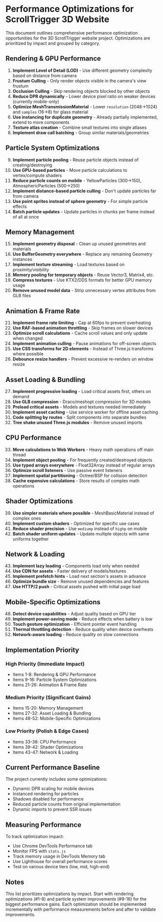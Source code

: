 # Performance Optimizations for ScrollTrigger 3D Website

This document outlines comprehensive performance optimization opportunities for the 3D ScrollTrigger website project. Optimizations are prioritized by impact and grouped by category.

## Rendering & GPU Performance

1. **Implement Level of Detail (LOD)** - Use different geometry complexity based on distance from camera
2. **Frustum Culling** - Only render objects visible in the camera's view frustum  
3. **Occlusion Culling** - Skip rendering objects blocked by other objects
4. **Reduce DPR dynamically** - Lower device pixel ratio on weaker devices (currently mobile-only)
5. **Optimize MeshTransmissionMaterial** - Lower `resolution` (2048→1024) and `samples` (16→8) for glass material
6. **Use instancing for duplicate geometry** - Already partially implemented, extend to more components
7. **Texture atlas creation** - Combine small textures into single atlases
8. **Implement draw call batching** - Group similar materials/geometries

## Particle System Optimizations

9. **Implement particle pooling** - Reuse particle objects instead of creating/destroying
10. **Use GPU-based particles** - Move particle calculations to vertex/compute shaders
11. **Reduce particle counts on mobile** - YellowParticles (300→150), AtmosphericParticles (500→250)
12. **Implement distance-based particle culling** - Don't update particles far from camera
13. **Use point sprites instead of sphere geometry** - For simple particle effects
14. **Batch particle updates** - Update particles in chunks per frame instead of all at once

## Memory Management

15. **Implement geometry disposal** - Clean up unused geometries and materials
16. **Use BufferGeometry everywhere** - Replace any remaining Geometry instances
17. **Implement texture streaming** - Load textures based on proximity/visibility
18. **Memory pooling for temporary objects** - Reuse Vector3, Matrix4, etc.
19. **Compress textures** - Use KTX2/DDS formats for better GPU memory usage
20. **Remove unused model data** - Strip unnecessary vertex attributes from GLB files

## Animation & Frame Rate

21. **Implement frame rate limiting** - Cap at 60fps to prevent overheating
22. **Use RAF-based animation throttling** - Skip frames on slower devices
23. **Optimize scroll calculations** - Cache scroll values and only update when changed
24. **Implement animation culling** - Pause animations for off-screen objects
25. **Use CSS transforms for 2D elements** - Instead of Three.js transforms where possible
26. **Debounce resize handlers** - Prevent excessive re-renders on window resize

## Asset Loading & Bundling

27. **Implement progressive loading** - Load critical assets first, others on demand
28. **Use GLB compression** - Draco/meshopt compression for 3D models
29. **Preload critical assets** - Models and textures needed immediately
30. **Implement asset caching** - Use service worker for offline asset caching
31. **Code splitting by routes** - Split components into separate bundles
32. **Tree shake unused Three.js modules** - Remove unused imports

## CPU Performance

33. **Move calculations to Web Workers** - Heavy math operations off main thread
34. **Implement object pooling** - For frequently created/destroyed objects
35. **Use typed arrays everywhere** - Float32Array instead of regular arrays
36. **Optimize scroll listeners** - Use passive event listeners
37. **Implement spatial partitioning** - Octree/BSP for collision detection
38. **Cache expensive calculations** - Store results of complex math operations

## Shader Optimizations

39. **Use simpler materials where possible** - MeshBasicMaterial instead of complex ones
40. **Implement custom shaders** - Optimized for specific use cases
41. **Reduce shader precision** - Use `mediump` instead of `highp` on mobile
42. **Batch shader uniform updates** - Update multiple objects with same uniforms together

## Network & Loading

43. **Implement lazy loading** - Components load only when needed
44. **Use CDN for assets** - Faster delivery of models/textures
45. **Implement prefetch hints** - Load next section's assets in advance
46. **Optimize bundle size** - Remove unused dependencies and features
47. **Use HTTP/2 push** - Critical assets pushed with initial page load

## Mobile-Specific Optimizations

48. **Detect device capabilities** - Adjust quality based on GPU tier
49. **Implement power-saving mode** - Reduce effects when battery is low
50. **Touch gesture optimization** - Efficient pointer event handling
51. **Thermal throttling detection** - Reduce quality when device overheats
52. **Network-aware loading** - Reduce quality on slow connections

## Implementation Priority

### High Priority (Immediate Impact)
- Items 1-8: Rendering & GPU Performance
- Items 9-16: Particle System Optimizations
- Items 21-26: Animation & Frame Rate

### Medium Priority (Significant Gains)
- Items 15-20: Memory Management
- Items 27-32: Asset Loading & Bundling
- Items 48-52: Mobile-Specific Optimizations

### Low Priority (Polish & Edge Cases)
- Items 33-38: CPU Performance
- Items 39-42: Shader Optimizations
- Items 43-47: Network & Loading

## Current Performance Baseline

The project currently includes some optimizations:
- Dynamic DPR scaling for mobile devices
- Instanced rendering for particles
- Shadows disabled for performance
- Reduced particle counts from original implementation
- Dynamic imports to prevent SSR issues

## Measuring Performance

To track optimization impact:
- Use Chrome DevTools Performance tab
- Monitor FPS with `stats.js`
- Track memory usage in DevTools Memory tab
- Use Lighthouse for overall performance scores
- Test on various device tiers (low, mid, high-end)

## Notes

This list prioritizes optimizations by impact. Start with rendering optimizations (#1-8) and particle system improvements (#9-16) for the biggest performance gains. Each optimization should be implemented incrementally with performance measurements before and after to validate improvements.